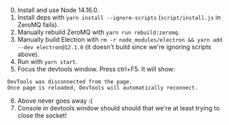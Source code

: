 0. Install and use Node 14.16.0.
1. Install deps with `yarn install --ignore-scripts` (`script/install.js` in ZeroMQ fails).
2. Manually rebuild ZeroMQ with `yarn run rebuild:zeromq`.
3. Manually build Electron with `rm -r node_modules/electron && yarn add --dev electron@12.1.0` (it doesn't build since we're ignoring scripts above).
4. Run with `yarn start`.
5. Focus the devtools window. Press ctrl+F5. It will show:
```
DevTools was disconnected from the page.
Once page is reloaded, DevTools will automatically reconnect.
```
6. Above never goes away :(
7. Console in devtools window should should that we're at least trying to close the socket!
